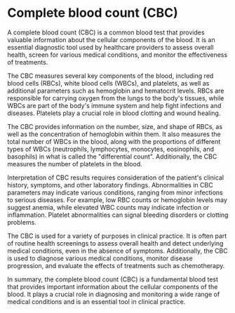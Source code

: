 # Complete blood count (CBC)

A complete blood count (CBC) is a common blood test that provides valuable information about the cellular components of the blood. It is an essential diagnostic tool used by healthcare providers to assess overall health, screen for various medical conditions, and monitor the effectiveness of treatments. 

The CBC measures several key components of the blood, including red blood cells (RBCs), white blood cells (WBCs), and platelets, as well as additional parameters such as hemoglobin and hematocrit levels. RBCs are responsible for carrying oxygen from the lungs to the body's tissues, while WBCs are part of the body's immune system and help fight infections and diseases. Platelets play a crucial role in blood clotting and wound healing.

The CBC provides information on the number, size, and shape of RBCs, as well as the concentration of hemoglobin within them. It also measures the total number of WBCs in the blood, along with the proportions of different types of WBCs (neutrophils, lymphocytes, monocytes, eosinophils, and basophils) in what is called the "differential count". Additionally, the CBC measures the number of platelets in the blood.

Interpretation of CBC results requires consideration of the patient's clinical history, symptoms, and other laboratory findings. Abnormalities in CBC parameters may indicate various conditions, ranging from minor infections to serious diseases. For example, low RBC counts or hemoglobin levels may suggest anemia, while elevated WBC counts may indicate infection or inflammation. Platelet abnormalities can signal bleeding disorders or clotting problems.

The CBC is used for a variety of purposes in clinical practice. It is often part of routine health screenings to assess overall health and detect underlying medical conditions, even in the absence of symptoms. Additionally, the CBC is used to diagnose various medical conditions, monitor disease progression, and evaluate the effects of treatments such as chemotherapy.

In summary, the complete blood count (CBC) is a fundamental blood test that provides important information about the cellular components of the blood. It plays a crucial role in diagnosing and monitoring a wide range of medical conditions and is an essential tool in clinical practice.
